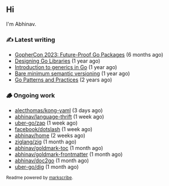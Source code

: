 ## Hi

I'm Abhinav.

### ✍️ Latest writing


- [GopherCon 2023: Future-Proof Go Packages](https://abhinavg.net/2023/09/27/future-proof-packages/) (6 months ago)
- [Designing Go Libraries](https://abhinavg.net/2022/12/06/designing-go-libraries/) (1 year ago)
- [Introduction to generics in Go](https://abhinavg.net/2022/11/23/generics-intro/) (1 year ago)
- [Bare minimum semantic versioning](https://abhinavg.net/2022/11/07/semver/) (1 year ago)
- [Go Patterns and Practices](https://abhinavg.net/2022/09/19/go-patterns-and-practices-talk/) (2 years ago)

### 🪵 Ongoing work


- [alecthomas/kong-yaml](https://github.com/alecthomas/kong-yaml) (3 days ago)
- [abhinav/language-thrift](https://github.com/abhinav/language-thrift) (1 week ago)
- [uber-go/zap](https://github.com/uber-go/zap) (1 week ago)
- [facebook/dotslash](https://github.com/facebook/dotslash) (1 week ago)
- [abhinav/home](https://github.com/abhinav/home) (2 weeks ago)
- [ziglang/zig](https://github.com/ziglang/zig) (1 month ago)
- [abhinav/goldmark-toc](https://github.com/abhinav/goldmark-toc) (1 month ago)
- [abhinav/goldmark-frontmatter](https://github.com/abhinav/goldmark-frontmatter) (1 month ago)
- [abhinav/doc2go](https://github.com/abhinav/doc2go) (1 month ago)
- [uber-go/dig](https://github.com/uber-go/dig) (1 month ago)

<sub>Readme powered by [markscribe](https://github.com/muesli/markscribe).</sub>
